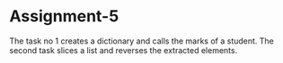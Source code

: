 # Assignment-5
The task no 1 creates a dictionary and calls the marks of a student. The second task slices a list and reverses the extracted elements.
